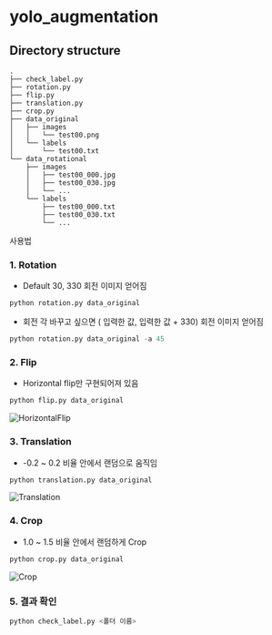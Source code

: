 # yolo_augmentation

## Directory structure
	.
	├── check_label.py
	├── rotation.py
	├── flip.py
	├── translation.py
	├── crop.py
	├── data_original
	│   ├── images
	│   │   └── test00.png
	│   └── labels
	│       └── test00.txt
	└── data_rotational
	    ├── images
	    │   ├── test00_000.jpg
	    │   ├── test00_030.jpg
	    │   └── ...
	    └── labels
	        ├── test00_000.txt
	        ├── test00_030.txt
	        └── ...



사용법


### 1. Rotation
- Default 30, 330 회전 이미지 얻어짐
```python
python rotation.py data_original
```

- 회전 각 바꾸고 싶으면 ( 입력한 값, 입력한 값 + 330) 회전 이미지 얻어짐
```python
python rotation.py data_original -a 45
```

### 2. Flip
- Horizontal flip만 구현되어져 있음
```python
python flip.py data_original
```
![HorizontalFlip](https://user-images.githubusercontent.com/77952928/203719159-38c47ff9-234a-4cda-828a-d57a16e1f466.png)

### 3. Translation
- -0.2 ~ 0.2 비율 안에서 랜덤으로 움직임
```python
python translation.py data_original
```
![Translation](https://user-images.githubusercontent.com/77952928/203719166-14cdb418-2c04-470c-9f7f-39d2de8799b2.png)

### 4. Crop
- 1.0 ~ 1.5 비율 안에서 랜덤하게 Crop
```python
python crop.py data_original
```
![Crop](https://user-images.githubusercontent.com/77952928/203719174-c3303a64-eaa4-47d0-9fef-0f9c4ba95b09.png)

### 5. 결과 확인
```python
python check_label.py <폴더 이름>
```
